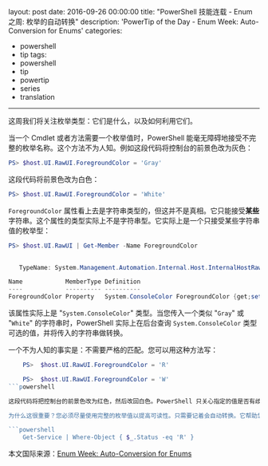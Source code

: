 layout: post
date: 2016-09-26 00:00:00
title: "PowerShell 技能连载 - Enum 之周: 枚举的自动转换"
description: 'PowerTip of the Day - Enum Week: Auto-Conversion for Enums'
categories:
- powershell
- tip
tags:
- powershell
- tip
- powertip
- series
- translation
---
这周我们将关注枚举类型：它们是什么，以及如何利用它们。

当一个 Cmdlet 或者方法需要一个枚举值时，PowerShell 能毫无障碍地接受不完整的枚举名称。这个方法不为人知。例如这段代码将控制台的前景色改为灰色：

```powershell
PS> $host.UI.RawUI.ForegroundColor = 'Gray'
```

这段代码将前景色改为白色：

```powershell
PS> $host.UI.RawUI.ForegroundColor = 'White'
```

`ForegroundColor` 属性看上去是字符串类型的，但这并不是真相。它只能接受**某些**字符串。这个属性的类型实际上不是字符串型。它实际上是一个只接受某些字符串值的枚举型：

```powershell
PS> $host.UI.RawUI | Get-Member -Name ForegroundColor

​    
   TypeName: System.Management.Automation.Internal.Host.InternalHostRawUserInterface

Name            MemberType Definition                                    
----            ---------- ----------                                    
ForegroundColor Property   System.ConsoleColor ForegroundColor {get;set;} 
```

该属性实际上是 "`System.ConsoleColor`" 类型。当您传入一个类似 "`Gray`" 或 "`White`" 的字符串时，PowerShell 实际上在后台查询 `System.ConsoleColor` 类型可选的值，并将传入的字符串做转换。

一个不为人知的事实是：不需要严格的匹配。您可以用这种方法写：

```powershell
    PS>  $host.UI.RawUI.ForegroundColor = 'R'  

    PS>  $host.UI.RawUI.ForegroundColor = 'W'
```powershell

这段代码将把控制台的前景色改为红色，然后改回白色。PowerShell 只关心指定的值是否有歧义。如果传入了字符串 "`G`"，会发生异常，提示信息是名字冲突。对于灰色，至少要指定 "`Gra`"，因为任何比这个短的字符串都和 "`Green`" 相冲突。

为什么这很重要？您必须尽量使用完整的枚举值以提高可读性。只需要记着会自动转换。它帮助您理解为什么这类语句可以工作：

```powershell
    Get-Service | Where-Object { $_.Status -eq 'R' }
```

<!--more-->
本文国际来源：[Enum Week: Auto-Conversion for Enums](http://community.idera.com/powershell/powertips/b/tips/posts/enum-week-auto-conversion-for-enums)
